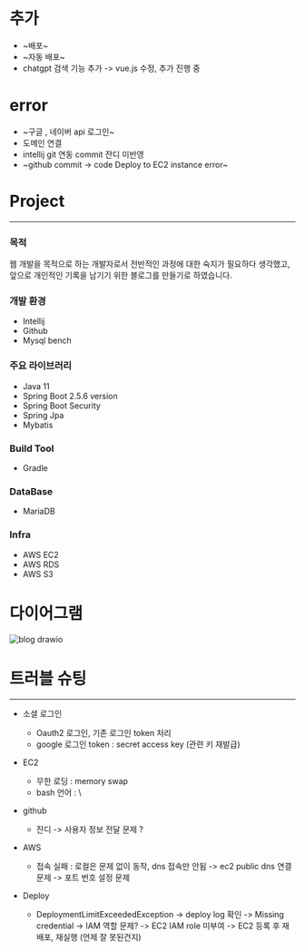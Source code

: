 # 추가
- ~배포~ 
- ~자동 배포~
- chatgpt 검색 기능 추가 -> vue.js 수정, 추가 진행 중 
  
# error
- ~구글 , 네이버 api 로그인~
- 도메인 연결
- intellij git 연동 commit 잔디 미반영      
- ~github commit -> code Deploy to EC2 instance error~
# Project
---

### 목적
웹 개발을 목적으로 하는 개발자로서 전반적인 과정에 대한 숙지가 필요하다 생각했고, 앞으로 개인적인 기록을 남기기 위한 블로그를 만들기로 하였습니다. 

### 개발 환경
- Intellij
- Github
- Mysql bench

### 주요 라이브러리
- Java 11
- Spring Boot  2.5.6 version
- Spring Boot Security
- Spring Jpa
- Mybatis

### Build Tool
- Gradle

### DataBase
- MariaDB

### Infra
- AWS EC2
- AWS RDS
- AWS S3

# 다이어그램
![blog drawio](https://github.com/hiyigh/blog/assets/112844031/32d1ccd2-a0d8-49f0-beef-e94b64b741e4)


# 트러블 슈팅
---              
- 소셜 로그인
  - Oauth2 로그인, 기존 로그인 token 처리
  - google 로그인 token : secret access key (관련 키 재발급)
 
- EC2
  - 무한 로딩 : memory swap
  - bash 언어 : \
- github 
  - 잔디 -> 사용자 정보 전달 문제 ? 
- AWS
  - 접속 실패 : 로컬은 문제 없이 동작, dns 접속만 안됨 -> ec2 public dns 연결 문제 -> 포트 번호 설정 문제
- Deploy
  - DeploymentLimitExceededException -> deploy log 확인 -> Missing credential -> IAM 역할 문제? -> EC2 IAM role 미부여 -> EC2 등록 후 재배포, 재실행 (언제 잘 못된건지) 
